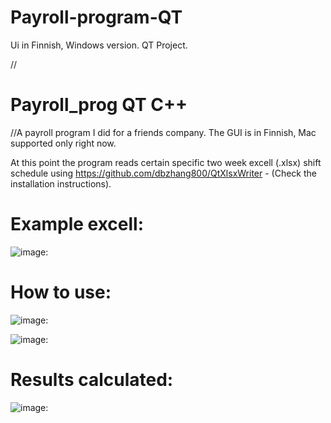 # Payroll-program-QT
Ui in Finnish, Windows version. QT Project.

//
# Payroll_prog QT C++

//A payroll program I did for a friends company. The GUI is in Finnish, Mac supported only right now.

At this point the program reads certain specific two week excell (.xlsx) shift schedule using https://github.com/dbzhang800/QtXlsxWriter - (Check the installation instructions). 


# Example excell:
![image:](https://github.com/Makenfile86/ray-tracer/blob/main/example_excell.jpg?raw=true)

# How to use:

![image:](https://github.com/Makenfile86/ray-tracer/blob/main/payroll1.jpg?raw=true)

![image:](https://github.com/Makenfile86/ray-tracer/blob/main/payroll3.jpg?raw=true)

# Results calculated: 

![image:](https://github.com/Makenfile86/ray-tracer/blob/main/payroll2.jpg?raw=true)
